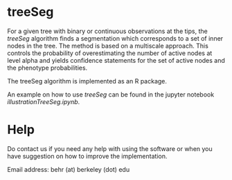 # treeSeg

For a given tree with binary or continuous observations at the tips, the *treeSeg* algorithm finds a segmentation which corresponds to a set of inner nodes in the tree. The method is based on a multiscale approach. This controls the probability of overestimating the number of active nodes at level alpha and yields confidence statements for the set of active nodes and the phenotype probabilities. 

The treeSeg algorithm is implemented as an R package.

An example on how to use *treeSeg* can be found in the jupyter notebook *illustrationTreeSeg.ipynb*.


# Help
Do contact us if you need any help with using the software or when you have suggestion on how to improve the implementation.

Email address: behr (at) berkeley (dot) edu